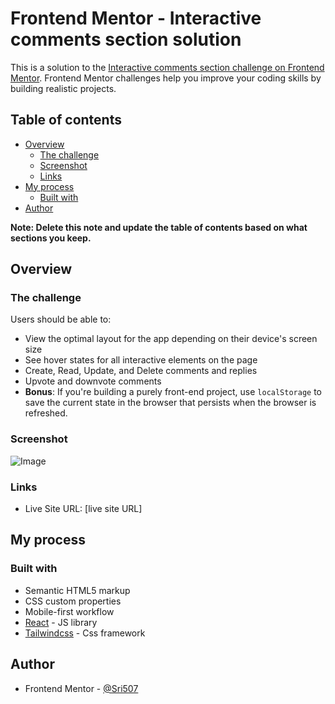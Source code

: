 # Frontend Mentor - Interactive comments section solution

This is a solution to the [Interactive comments section challenge on Frontend Mentor](https://www.frontendmentor.io/challenges/interactive-comments-section-iG1RugEG9). Frontend Mentor challenges help you improve your coding skills by building realistic projects.

## Table of contents

- [Overview](#overview)
  - [The challenge](#the-challenge)
  - [Screenshot](#screenshot)
  - [Links](#links)
- [My process](#my-process)
  - [Built with](#built-with)
- [Author](#author)

**Note: Delete this note and update the table of contents based on what sections you keep.**

## Overview

### The challenge

Users should be able to:

- View the optimal layout for the app depending on their device's screen size
- See hover states for all interactive elements on the page
- Create, Read, Update, and Delete comments and replies
- Upvote and downvote comments
- **Bonus**: If you're building a purely front-end project, use `localStorage` to save the current state in the browser that persists when the browser is refreshed.

### Screenshot

![Image](https://github.com/user-attachments/assets/355d8e79-588c-419d-b8ca-88cac539d3e0)

### Links

- Live Site URL: [live site URL]

## My process

### Built with

- Semantic HTML5 markup
- CSS custom properties
- Mobile-first workflow
- [React](https://reactjs.org/) - JS library
- [Tailwindcss](https://tailwindcss.com/) - Css framework

## Author

- Frontend Mentor - [@Sri507](https://www.frontendmentor.io/profile/Sri507)
